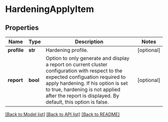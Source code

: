 # HardeningApplyItem

## Properties
Name | Type | Description | Notes
------------ | ------------- | ------------- | -------------
**profile** | **str** | Hardening profile. | [optional] 
**report** | **bool** | Option to only generate and display a report on current cluster configuration with respect to the expected configuation required to apply hardening. If his option is set to true, hardening is not applied after the report is displayed. By default, this option is false. | [optional] 

[[Back to Model list]](../README.md#documentation-for-models) [[Back to API list]](../README.md#documentation-for-api-endpoints) [[Back to README]](../README.md)


